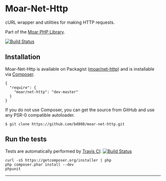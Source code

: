 Moar-Net-Http
=============

cURL wrapper and utilities for making HTTP requests.

Part of the [Moar PHP Library][].

[![Build Status][ci-status]][ci-home]


Installation
------------
Moar-Net-Http is available on Packagist ([moar/net-http][]) and is installable
via [Composer][].

    {
      "require": {
        "moar/net-http": "dev-master"
      }
    }


If you do not use Composer, you can get the source from GitHub and use any
PSR-0 compatible autoloader.

    $ git clone https://github.com/bd808/moar-net-http.git


Run the tests
-------------
Tests are automatically performed by [Travis CI][]:
[![Build Status][ci-status]][ci-home]


    curl -sS https://getcomposer.org/installer | php
    php composer.phar install --dev
    phpunit


---
[Moar PHP Library]: https://github.com/bd808/moar
[ci-status]: https://travis-ci.org/bd808/moar-net-http.png
[ci-home]: https://travis-ci.org/bd808/moar-net-http
[moar/net-http]: https://packagist.org/packages/moar/net-http
[Composer]: http://getcomposer.org
[Travis CI]: https://travis-ci.org
